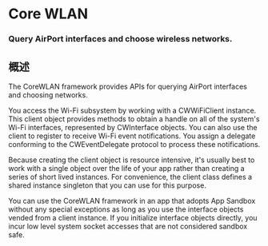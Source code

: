 # Core WLAN
### Query AirPort interfaces and choose wireless networks.
## 概述
The CoreWLAN framework provides APIs for querying AirPort interfaces and choosing networks.

You access the Wi-Fi subsystem by working with a CWWiFiClient instance. This client object provides methods to obtain a handle on all of the system's Wi-Fi interfaces, represented by CWInterface objects. You can also use the client to register to receive Wi-Fi event notifications. You assign a delegate conforming to the CWEventDelegate protocol to process these notifications.

Because creating the client object is resource intensive, it's usually best to work with a single object over the life of your app rather than creating a series of short lived instances. For convenience, the client class defines a shared instance singleton that you can use for this purpose.

You can use the CoreWLAN framework in an app that adopts App Sandbox without any special exceptions as long as you use the interface objects vended from a client instance. If you initialize interface objects directly, you incur low level system socket accesses that are not considered sandbox safe. 
